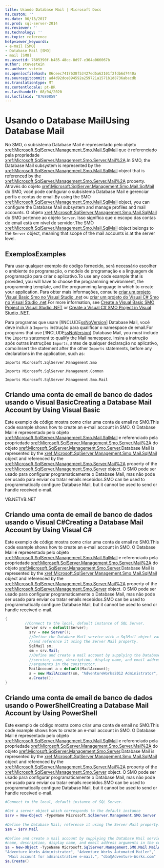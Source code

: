 ```yaml
---
title: Usando Database Mail | Microsoft Docs
ms.custom: ''
ms.date: 06/13/2017
ms.prod: sql-server-2014
ms.reviewer: ''
ms.technology: ''
ms.topic: reference
helpviewer_keywords:
- e-mail [SMO]
- Database Mail [SMO]
- mail [SMO]
ms.assetid: 7605390f-b485-48cc-8d97-e364a066067b
author: stevestein
ms.author: sstein
ms.openlocfilehash: 86ceec7417638f53427ed5a62101f2fdb6d7440a
ms.sourcegitcommit: ad4d92dce894592a259721a1571b1d8736abacdb
ms.translationtype: MT
ms.contentlocale: pt-BR
ms.lasthandoff: 08/04/2020
ms.locfileid: "87680859"
---
```

# <a name="using-database-mail"></a><span data-ttu-id="48d63-102">Usando o Database Mail</span><span class="sxs-lookup"><span data-stu-id="48d63-102">Using Database Mail</span></span>
  <span data-ttu-id="48d63-103">No SMO, o subsistema Database Mail é representado pelo objeto <xref:Microsoft.SqlServer.Management.Smo.Mail.SqlMail> que é referenciado pela propriedade <xref:Microsoft.SqlServer.Management.Smo.Server.Mail%2A>.</span><span class="sxs-lookup"><span data-stu-id="48d63-103">In SMO, the Database Mail subsystem is represented by the <xref:Microsoft.SqlServer.Management.Smo.Mail.SqlMail> object that is referenced by the <xref:Microsoft.SqlServer.Management.Smo.Server.Mail%2A> property.</span></span> <span data-ttu-id="48d63-104">Através do objeto <xref:Microsoft.SqlServer.Management.Smo.Mail.SqlMail> do SMO, você pode configurar o subsistema Database Mail e gerenciar perfis e contas de email.</span><span class="sxs-lookup"><span data-stu-id="48d63-104">By using the SMO <xref:Microsoft.SqlServer.Management.Smo.Mail.SqlMail> object, you can configure the Database Mail subsystem and manage profiles and mail accounts.</span></span> <span data-ttu-id="48d63-105">O objeto <xref:Microsoft.SqlServer.Management.Smo.Mail.SqlMail> do SMO pertence ao objeto `Server`. Isso significa que o escopo das contas de email está em nível de servidor.</span><span class="sxs-lookup"><span data-stu-id="48d63-105">The SMO <xref:Microsoft.SqlServer.Management.Smo.Mail.SqlMail> object belongs to the `Server` object, meaning that scope of the mail accounts is at the server level.</span></span>  
  
## <a name="examples"></a><span data-ttu-id="48d63-106">Exemplos</span><span class="sxs-lookup"><span data-stu-id="48d63-106">Examples</span></span>  
 <span data-ttu-id="48d63-107">Para usar qualquer exemplo de código fornecido, será necessário escolher o ambiente de programação, o modelo de programação e a linguagem de programação para criar o aplicativo.</span><span class="sxs-lookup"><span data-stu-id="48d63-107">To use any code example that is provided, you will have to choose the programming environment, the programming template, and the programming language in which to create your application.</span></span> <span data-ttu-id="48d63-108">Para obter mais informações, consulte [criar um projeto Visual Basic Smo no Visual Studio .net](../../../database-engine/dev-guide/create-a-visual-basic-smo-project-in-visual-studio-net.md) ou [criar um projeto do Visual C&#35; Smo no Visual Studio .net](../how-to-create-a-visual-csharp-smo-project-in-visual-studio-net.md).</span><span class="sxs-lookup"><span data-stu-id="48d63-108">For more information, see [Create a Visual Basic SMO Project in Visual Studio .NET](../../../database-engine/dev-guide/create-a-visual-basic-smo-project-in-visual-studio-net.md) or [Create a Visual C&#35; SMO Project in Visual Studio .NET](../how-to-create-a-visual-csharp-smo-project-in-visual-studio-net.md).</span></span>  
  
 <span data-ttu-id="48d63-109">Para programas que usam [!INCLUDE[ssNoVersion](../../../includes/ssnoversion-md.md)] Database Mail, você deve incluir a `Imports` instrução para qualificar o namespace de email.</span><span class="sxs-lookup"><span data-stu-id="48d63-109">For programs that use [!INCLUDE[ssNoVersion](../../../includes/ssnoversion-md.md)] Database Mail, you must include the `Imports` statement to qualify the Mail namespace.</span></span> <span data-ttu-id="48d63-110">Insira a instrução após outras instruções `Imports`, antes de qualquer declaração no aplicativo, como:</span><span class="sxs-lookup"><span data-stu-id="48d63-110">Insert the statement after the other `Imports` statements, before any declarations in the application, such as:</span></span>  
  
 `Imports Microsoft.SqlServer.Management.Smo`  
  
 `Imports Microsoft.SqlServer.Management.Common`  
  
 `Imports Microsoft.SqlServer.Management.Smo.Mail`  
  
## <a name="creating-a-database-mail-account-by-using-visual-basic"></a><span data-ttu-id="48d63-111">Criando uma conta de email de banco de dados usando o Visual Basic</span><span class="sxs-lookup"><span data-stu-id="48d63-111">Creating a Database Mail Account by Using Visual Basic</span></span>  
 <span data-ttu-id="48d63-112">Este exemplo de código mostra como criar uma conta de email no SMO.</span><span class="sxs-lookup"><span data-stu-id="48d63-112">This code example shows how to create an e-mail account in SMO.</span></span> <span data-ttu-id="48d63-113">O Database Mail é representado pelo objeto <xref:Microsoft.SqlServer.Management.Smo.Mail.SqlMail> e referenciado pela propriedade <xref:Microsoft.SqlServer.Management.Smo.Server.Mail%2A> do objeto <xref:Microsoft.SqlServer.Management.Smo.Server>.</span><span class="sxs-lookup"><span data-stu-id="48d63-113">Database Mail is represented by the <xref:Microsoft.SqlServer.Management.Smo.Mail.SqlMail> object and referenced by the <xref:Microsoft.SqlServer.Management.Smo.Server.Mail%2A> property of the <xref:Microsoft.SqlServer.Management.Smo.Server> object.</span></span> <span data-ttu-id="48d63-114">O SMO pode ser usado para configurar programaticamente o Database Mail, mas não pode ser usado para enviar ou tratar emails recebidos.</span><span class="sxs-lookup"><span data-stu-id="48d63-114">SMO can be used to programmatically configure Database Mail, but it cannot be used to send or handle received e-mail.</span></span>  
  
 <span data-ttu-id="48d63-115">VB.NET</span><span class="sxs-lookup"><span data-stu-id="48d63-115">VB.NET</span></span>  
  
<!-- TODO: review snippet reference  [!CODE [SMO How to#SMO_VBMail1](SMO How to#SMO_VBMail1)]  -->  
  
## <a name="creating-a-database-mail-account-by-using-visual-c"></a><span data-ttu-id="48d63-116">Criando uma conta de email de banco de dados usando o Visual C#</span><span class="sxs-lookup"><span data-stu-id="48d63-116">Creating a Database Mail Account by Using Visual C#</span></span>  
 <span data-ttu-id="48d63-117">Este exemplo de código mostra como criar uma conta de email no SMO.</span><span class="sxs-lookup"><span data-stu-id="48d63-117">This code example shows how to create an e-mail account in SMO.</span></span> <span data-ttu-id="48d63-118">O Database Mail é representado pelo objeto <xref:Microsoft.SqlServer.Management.Smo.Mail.SqlMail> e referenciado pela propriedade <xref:Microsoft.SqlServer.Management.Smo.Server.Mail%2A> do objeto <xref:Microsoft.SqlServer.Management.Smo.Server>.</span><span class="sxs-lookup"><span data-stu-id="48d63-118">Database Mail is represented by the <xref:Microsoft.SqlServer.Management.Smo.Mail.SqlMail> object and referenced by the <xref:Microsoft.SqlServer.Management.Smo.Server.Mail%2A> property of the <xref:Microsoft.SqlServer.Management.Smo.Server> object.</span></span> <span data-ttu-id="48d63-119">O SMO pode ser usado para configurar programaticamente o Database Mail, mas não pode ser usado para enviar ou tratar emails recebidos.</span><span class="sxs-lookup"><span data-stu-id="48d63-119">SMO can be used to programmatically configure Database Mail, but it cannot be used to send or handle received e-mail.</span></span>  
  
```csharp  
{  
         //Connect to the local, default instance of SQL Server.  
         Server srv = default(Server);   
           srv = new Server();   
           //Define the Database Mail service with a SqlMail object variable   
           //and reference it using the Server Mail property.   
           SqlMail sm;   
           sm = srv.Mail;   
           //Define and create a mail account by supplying the Database Mail  
           //service, name, description, display name, and email address  
           //arguments in the constructor.   
           MailAccount a = default(MailAccount);   
           a = new MailAccount(sm, "AdventureWorks2012 Administrator", "AdventureWorks2012 Automated Mailer", "Mail account for administrative e-mail.", "dba@Adventure-Works.com");   
           a.Create();    
}  
```  
  
## <a name="creating-a-database-mail-account-by-using-powershell"></a><span data-ttu-id="48d63-120">Criando uma conta de email de banco de dados usando o PowerShell</span><span class="sxs-lookup"><span data-stu-id="48d63-120">Creating a Database Mail Account by Using PowerShell</span></span>  
 <span data-ttu-id="48d63-121">Este exemplo de código mostra como criar uma conta de email no SMO.</span><span class="sxs-lookup"><span data-stu-id="48d63-121">This code example shows how to create an e-mail account in SMO.</span></span> <span data-ttu-id="48d63-122">O Database Mail é representado pelo objeto <xref:Microsoft.SqlServer.Management.Smo.Mail.SqlMail> e referenciado pela propriedade <xref:Microsoft.SqlServer.Management.Smo.Server.Mail%2A> do objeto <xref:Microsoft.SqlServer.Management.Smo.Server>.</span><span class="sxs-lookup"><span data-stu-id="48d63-122">Database Mail is represented by the <xref:Microsoft.SqlServer.Management.Smo.Mail.SqlMail> object and referenced by the <xref:Microsoft.SqlServer.Management.Smo.Server.Mail%2A> property of the <xref:Microsoft.SqlServer.Management.Smo.Server> object.</span></span> <span data-ttu-id="48d63-123">O SMO pode ser usado para configurar programaticamente o Database Mail, mas não pode ser usado para enviar ou tratar emails recebidos.</span><span class="sxs-lookup"><span data-stu-id="48d63-123">SMO can be used to programmatically configure Database Mail, but it cannot be used to send or handle received e-mail.</span></span>
  
```powershell  
#Connect to the local, default instance of SQL Server.  
  
#Get a server object which corresponds to the default instance  
$srv = New-Object -TypeName Microsoft.SqlServer.Management.SMO.Server  
  
#Define the Database Mail; reference it using the Server Mail property.  
$sm = $srv.Mail  
  
#Define and create a mail account by supplying the Database Mail service,  
#name, description, display name, and email address arguments in the constructor.  
$a = New-Object -TypeName Microsoft.SqlServer.Management.SMO.Mail.MailAccount -ArgumentList $sm, `  
"Adventure Works Administrator", "Adventure Works Automated Mailer",`  
 "Mail account for administrative e-mail.", "dba@Adventure-Works.com"  
$a.Create()  
```  
